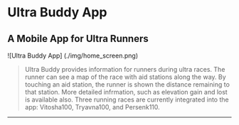 [//]: <> (This is a comment)

# Ultra Buddy App
## A Mobile App for Ultra Runners

[//]: <> (Image of App)

![Ultra Buddy App] (./img/home_screen.png)

> Ultra Buddy provides information for runners during ultra races. 
> The runner can see a map of the race with aid stations along the way.
> By touching an aid station, the runner is shown the distance remaining to that station. 
> More detailed infrmation, such as elevation gain and lost is available also. 
> Three running races are currently integrated into the app: Vitosha100, Tryavna100, and Persenk110.

---
